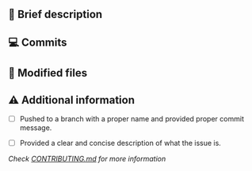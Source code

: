 ## :memo:  Brief description

<!-- Write you description here -->

<!-- Diff summary - START -->
<!-- Diff summary - END -->


## :computer:  Commits
<!-- Diff commits - START -->
<!-- Diff commits - END -->


## :file_folder:  Modified files
<!-- Diff files - START -->
<!-- Diff files - END -->


## :warning: Additional information
* [ ] Pushed to a branch with a proper name and provided proper commit message.
* [ ] Provided a clear and concise description of what the issue is.


*Check [CONTRIBUTING.md](../blob/master/.github/CONTRIBUTING.md) for more information*
